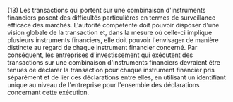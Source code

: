 (13) Les transactions qui portent sur une combinaison d'instruments financiers posent des difficultés particulières en termes de surveillance efficace des marchés. L'autorité compétente doit pouvoir disposer d'une vision globale de la transaction et, dans la mesure où celle-ci implique plusieurs instruments financiers, elle doit pouvoir l'envisager de manière distincte au regard de chaque instrument financier concerné. Par conséquent, les entreprises d'investissement qui exécutent des transactions sur une combinaison d'instruments financiers devraient être tenues de déclarer la transaction pour chaque instrument financier pris séparément et de lier ces déclarations entre elles, en utilisant un identifiant unique au niveau de l'entreprise pour l'ensemble des déclarations concernant cette exécution.
